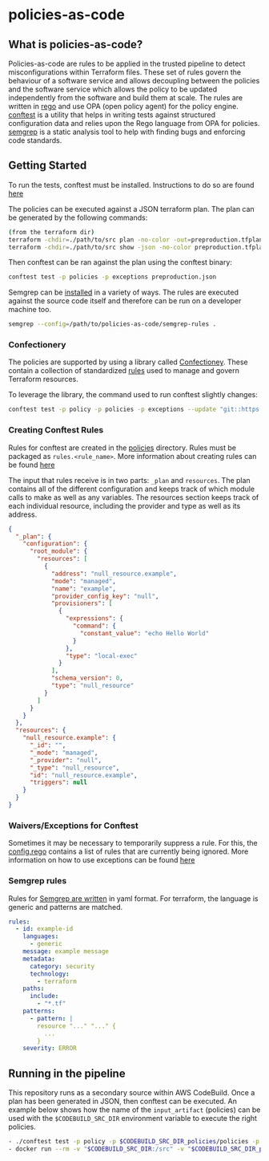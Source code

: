 # policies-as-code

## What is policies-as-code?

Policies-as-code are rules to be applied in the trusted pipeline to detect misconfigurations within Terraform files. These set of rules govern the behaviour of a software service and allows decoupling between the policies and the software service which allows the policy to be updated independently from the software and build them at scale. The rules are written in [rego](https://www.openpolicyagent.org/docs/latest/policy-language/) and use OPA (open policy agent) for the policy engine. [conftest](https://www.conftest.dev/) is a utility that helps in writing tests against structured configuration data and relies upon the Rego language from OPA for policies. [semgrep](https://semgrep.dev/) is a static analysis tool to help with finding bugs and enforcing code standards.

## Getting Started

To run the tests, conftest must be installed. Instructions to do so are found [here](https://www.conftest.dev/install/)

The policies can be executed against a JSON terraform plan. The plan can be generated by the following commands:

```bash
(from the terraform dir)
terraform -chdir=./path/to/src plan -no-color -out=preproduction.tfplan
terraform -chdir=./path/to/src show -json -no-color preproduction.tfplan > preproduction.json
```

Then conftest can be ran against the plan using the conftest binary:

```bash
conftest test -p policies -p exceptions preproduction.json
```

Semgrep can be [installed](https://github.com/returntocorp/semgrep#getting-started) in a variety of ways. The rules are executed against the source code itself and therefore can be run on a developer machine too.

```bash
semgrep --config=/path/to/policies-as-code/semgrep-rules .
```

### Confectionery

The policies are supported by using a library called [Confectioney](https://github.com/Cigna/confectionery/blob/main/README.md). These contain a collection of standardized [rules](https://github.com/Cigna/confectionery/tree/main/rules) used to manage and govern Terraform resources.

To leverage the library, the command used to run conftest slightly changes:


```bash
conftest test -p policy -p policies -p exceptions --update "git::https://github.com/cigna/confectionery.git//rules/terraform?ref=v1.0.0" preproduction.json
```

### Creating Conftest Rules

Rules for conftest are created in the [policies](./policies) directory. Rules must be packaged as `rules.<rule_name>`. More information about creating rules can be found [here](https://github.com/Cigna/confectionery/blob/main/rules/README.md#creating-or-modifying-rulespolicies)

The input that rules receive is in two parts: `_plan` and `resources`. The plan contains all of the different configuration and keeps track of which module calls to make as well as any variables. The resources section keeps track of each individual resource, including the provider and type as well as its address.

```example_input.json
{
  "_plan": {
    "configuration": {
      "root_module": {
        "resources": [
          {
            "address": "null_resource.example",
            "mode": "managed",
            "name": "example",
            "provider_config_key": "null",
            "provisioners": [
              {
                "expressions": {
                  "command": {
                    "constant_value": "echo Hello World"
                  }
                },
                "type": "local-exec"
              }
            ],
            "schema_version": 0,
            "type": "null_resource"
          }
        ]
      }
    }
  },
  "resources": {
    "null_resource.example": {
      "_id": "",
      "_mode": "managed",
      "_provider": "null",
      "_type": "null_resource",
      "id": "null_resource.example",
      "triggers": null
    }
  }
}
```

### Waivers/Exceptions for Conftest

Sometimes it may be necessary to temporarily suppress a rule. For this, the [config.rego](./exceptions/config.rego) contains a list of rules that are currently being ignored. More information on how to use exceptions can be found [here](https://github.com/Cigna/confectionery#how-to-use-exceptions)

### Semgrep rules

Rules for [Semgrep are written](https://semgrep.dev/docs/writing-rules/overview/) in yaml format. For terraform, the language is generic and patterns are matched.

```yaml
rules:
  - id: example-id
    languages:
      - generic
    message: example message
    metadata:
      category: security
      technology:
        - terraform
    paths:
      include:
        - "*.tf"
    patterns:
      - pattern: |
        resource "..." "..." {
          ...
        }
    severity: ERROR
```

## Running in the pipeline

This repository runs as a secondary source within AWS CodeBuild. Once a plan has been generated in JSON, then conftest can be executed. An example below shows how the name of the `input_artifact` (policies) can be used with the `$CODEBUILD_SRC_DIR` environment variable to execute the right policies.

```bash
- ./conftest test -p policy -p $CODEBUILD_SRC_DIR_policies/policies -p $CODEBUILD_SRC_DIR_policies/exceptions --update "git::https://github.com/cigna/confectionery.git//rules/terraform?ref=v1.0.0" preproduction.json
- docker run --rm -v "$CODEBUILD_SRC_DIR:/src" -v "$CODEBUILD_SRC_DIR_policies/semgrep-rules/terraform:/policies" returntocorp/semgrep -c="p/terraform" -c="/policies" /src --error
```